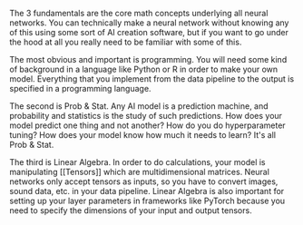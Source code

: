 The 3 fundamentals are the core math concepts underlying all neural networks. You can technically make a neural network without knowing any of this using some sort of AI creation software, but if you want to go under the hood at all you really need to be familiar with some of this. 

The most obvious and important is programming. You will need some kind of background in a language like Python or R in order to make your own model. Everything that you implement from the data pipeline to the output is specified in a programming language.

The second is Prob & Stat. Any AI model is a prediction machine, and probability and statistics is the study of such predictions. How does your model predict one thing and not another? How do you do hyperparameter tuning? How does your model know how much it needs to learn? It's all Prob & Stat.

The third is Linear Algebra. In order to do calculations, your model is manipulating [[Tensors]] which are multidimensional matrices. Neural networks only accept tensors as inputs, so you have to convert images, sound data, etc. in your data pipeline. Linear Algebra is also important for setting up your layer parameters in frameworks like PyTorch because you need to specify the dimensions of your input and output tensors.